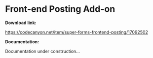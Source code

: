 # Front-end Posting Add-on

**Download link:**

<https://codecanyon.net/item/super-forms-frontend-posting/17092502>

**Documentation:**

Documentation under construction...
